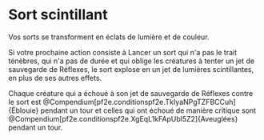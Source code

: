 # Sort scintillant

<p>Vos sorts se transforment en éclats de lumière et de couleur.</p>
<p>Si votre prochaine action consiste à Lancer un sort qui n'a pas le trait ténèbres, qui n'a pas de durée et qui oblige les créatures à tenter un jet de sauvegarde de Réflexes, le sort explose en un jet de lumières scintillantes, en plus de ses autres effets.</p>
</p>Chaque créature qui a échoué à son jet de sauvegarde de Réflexes contre le sort est @Compendium[pf2e.conditionspf2e.TkIyaNPgTZFBCCuh]{Éblouie} pendant un tour et celles qui ont échoué de manière critique sont @Compendium[pf2e.conditionspf2e.XgEqL1kFApUbl5Z2]{Aveuglées} pendant un tour.</p>